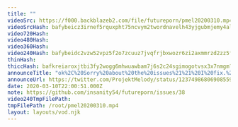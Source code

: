 ```yaml
---
title: ""
videoSrc: https://f000.backblazeb2.com/file/futureporn/pmel20200310.mp4
videoSrcHash: bafybeicz3irnef5rquxpht75ncvym2twordnavelh43yjgubmjemy4alkq?filename=projektmelody-chaturbate-20200310T220051Z-source.mp4
video720Hash: 
video480Hash: 
video360Hash: 
video240Hash: bafybeidc2vzw52vpz5f2o7zcuuz7jvqfrjbxwozr6zi2axmmrzd2zz5fuy?filename=projektmelody-chaturbate-20200310T220051Z-240p.mp4
thinHash: 
thiccHash: bafkreiaroxjtbi3fy2wogg6mhwuawbam7j6s2c24sgimogotvsx3x7nmgm?filename=20200310T220051Z-thicc.jpg
announceTitle: "ok%2C%20Sorry%20about%20the%20issues%21%21%20I%20fix.%20Thank%20you%20for%20waiting%21%21%20I%27m%20online%21%20%20https%3A%2F%2F%20%20%E2%80%A6"
announceUrl: https://twitter.com/ProjektMelody/status/1237498680690855939
date: 2020-03-10T22:00:51.000Z
note: https://github.com/insanity54/futureporn/issues/38
video240TmpFilePath: 
tmpFilePath: /root/pmel20200310.mp4
layout: layouts/vod.njk
---
```

